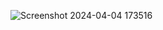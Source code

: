 
![Screenshot 2024-04-04 173516](https://github.com/sachinsachu513/Showspotter/assets/152256429/cde8d950-0ffb-4281-bb86-4dcfefe25c33)
